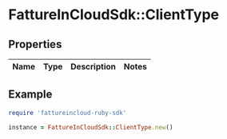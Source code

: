 # FattureInCloudSdk::ClientType

## Properties

| Name | Type | Description | Notes |
| ---- | ---- | ----------- | ----- |

## Example

```ruby
require 'fattureincloud-ruby-sdk'

instance = FattureInCloudSdk::ClientType.new()
```

